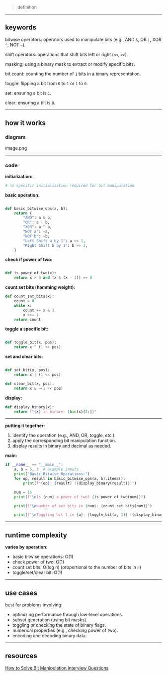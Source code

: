 > definition
> 

---

## **keywords**

bitwise operators: operators used to manipulate bits (e.g., AND `&`, OR `|`, XOR `^`, NOT `~`).

shift operators: operations that shift bits left or right (`<<`, `>>`).

masking: using a binary mask to extract or modify specific bits.

bit count: counting the number of `1` bits in a binary representation.

toggle: flipping a bit from `0` to `1` or `1` to `0`.

set: ensuring a bit is `1`.

clear: ensuring a bit is `0`.

---

## **how it works**

### **diagram**

image.png

---

### **code**

**initialization:**

```python
# no specific initialization required for bit manipulation
```

**basic operation:**

```python

def basic_bitwise_ops(a, b):
    return {
        "AND": a & b,
        "OR": a | b,
        "XOR": a ^ b,
        "NOT a": ~a,
        "NOT b": ~b,
        "Left Shift a by 1": a << 1,
        "Right Shift b by 1": b >> 1,
    }
```

**check if power of two:**

```python

def is_power_of_two(x):
    return x > 0 and (x & (x - 1)) == 0

```

**count set bits (hamming weight):**

```python
def count_set_bits(x):
    count = 0
    while x:
        count += x & 1
        x >>= 1
    return count

```

**toggle a specific bit:**

```python

def toggle_bit(x, pos):
    return x ^ (1 << pos)

```

**set and clear bits:**

```python

def set_bit(x, pos):
    return x | (1 << pos)

def clear_bit(x, pos):
    return x & ~(1 << pos)

```

**display:**

```python
def display_binary(x):
    return f"{x} in binary: {bin(x)[2:]}"

```

---

**putting it together:**

1. identify the operation (e.g., AND, OR, toggle, etc.).
2. apply the corresponding bit manipulation function.
3. display results in binary and decimal as needed.

**main:**

```python
if __name__ == "__main__":
    a, b = 5, 3  # example inputs
    print("Basic Bitwise Operations:")
    for op, result in basic_bitwise_ops(a, b).items():
        print(f"{op}: {result} ({display_binary(result)})")

    num = 16
    print(f"\nIs {num} a power of two? {is_power_of_two(num)}")

    print(f"\nNumber of set bits in {num}: {count_set_bits(num)}")

    print(f"\nToggling bit 1 in {a}: {toggle_bit(a, 1)} ({display_binary(toggle_bit(a, 1))})")

```

---

## **runtime complexity**

**varies by operation:**

- basic bitwise operations: O(1)
- check power of two: O(1)
- count set bits: O(log n) (proportional to the number of bits in `n`)
- toggle/set/clear bit: O(1)

---

## **use cases**

best for problems involving:

- optimizing performance through low-level operations.
- subset generation (using bit masks).
- toggling or checking the state of binary flags.
- numerical properties (e.g., checking power of two).
- encoding and decoding binary data.

---

## **resources**

[How to Solve Bit Manipulation Interview Questions](https://interviewkickstart.com/blogs/interview-questions/bit-manipulation)